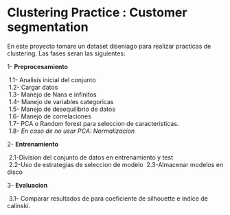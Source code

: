 # Clustering Practice : Customer segmentation

En este proyecto tomare un dataset diseniago para realizar practicas de clustering. Las fases seran las siguientes:

1- **Preprocesamiento**

&nbsp;1.1- Analisis inicial del conjunto\
&nbsp;1.2- Cargar datos\
&nbsp;1.3- Manejo de Nans e infinitos\
&nbsp;1.4- Manejo de variables categoricas\
&nbsp;1.5- Manejo de desequilibrio de datos\
&nbsp;1.6- Manejo de correlaciones\
&nbsp;1.7- PCA o Random forest para seleccion de caracteristicas.\
&nbsp;1.8- *En caso de no usar PCA: Normalizacion*

2- **Entrenamiento**

&nbsp;2.1-Division del conjunto de datos en entrenamiento y test\
&nbsp;2.2-Uso de estrategias de seleccion de modelo
&nbsp;2.3-Almacenar modelos en disco

3- **Evaluacion**

&nbsp;3.1- Comparar resultados de para coeficiente de silhouette e indice de calinski.